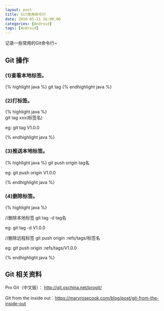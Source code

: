 ```yaml
---
layout: post
title: Git常用命令行
date: 2016-05-21 16:00:00
categories: [Android]
tags: [Android]
---
```


记录一些常用的Git命令行~
<!--more-->

## Git 操作

### (1)查看本地标签。
{% highlight java %}
git tag
{% endhighlight java %}


### (2)打标签。
{% highlight java %}	
git tag xxx(标签名)

eg:
	git tag V1.0.0

{% endhighlight java %}


### (3)推送本地标签。
{% highlight java %}
git push origin tag名

eg:
	git push origin V1.0.0

{% endhighlight java %}


### (4)删除标签。
{% highlight java %}

//删除本地标签
git tag -d tag名

eg:
	git tag -d V1.0.0

//删除远程标签
git push origin :refs/tags/标签名 

eg:
	git push origin :refs/tags/V1.0.0

{% endhighlight java %}


## Git 相关资料

Pro Git（中文版）： <http://git.oschina.net/progit/>

Git from the inside out：<https://maryrosecook.com/blog/post/git-from-the-inside-out>